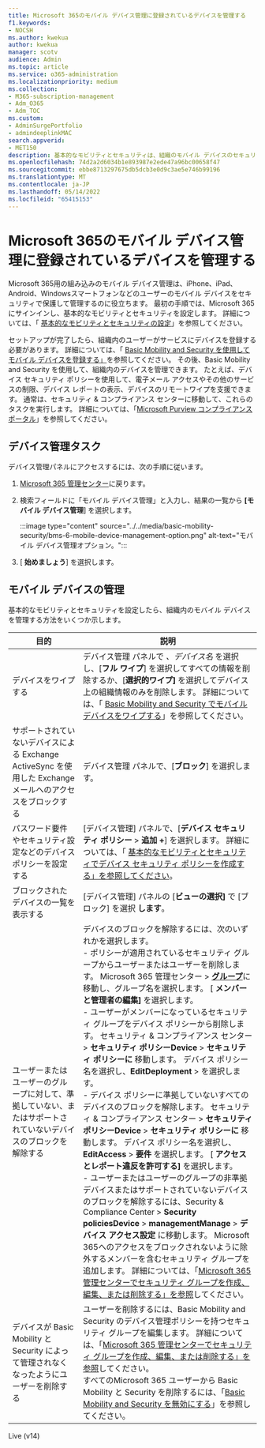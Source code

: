 ```yaml
---
title: Microsoft 365のモバイル デバイス管理に登録されているデバイスを管理する
f1.keywords:
- NOCSH
ms.author: kwekua
author: kwekua
manager: scotv
audience: Admin
ms.topic: article
ms.service: o365-administration
ms.localizationpriority: medium
ms.collection:
- M365-subscription-management
- Adm_O365
- Adm_TOC
ms.custom:
- AdminSurgePortfolio
- admindeeplinkMAC
search.appverid:
- MET150
description: 基本的なモビリティとセキュリティは、組織のモバイル デバイスのセキュリティと管理に役立ちます。
ms.openlocfilehash: 74d2a2d6034b1e893987e2ede47a96bc00658f47
ms.sourcegitcommit: ebbe8713297675db5dcb3e0d9c3ae5e746b99196
ms.translationtype: MT
ms.contentlocale: ja-JP
ms.lasthandoff: 05/14/2022
ms.locfileid: "65415153"
---
```

# <a name="manage-devices-enrolled-in-mobile-device-management-in-microsoft-365"></a>Microsoft 365のモバイル デバイス管理に登録されているデバイスを管理する

Microsoft 365用の組み込みのモバイル デバイス管理は、iPhone、iPad、Android、Windowsスマートフォンなどのユーザーのモバイル デバイスをセキュリティで保護して管理するのに役立ちます。 最初の手順では、Microsoft 365にサインインし、基本的なモビリティとセキュリティを設定します。 詳細については、「 [基本的なモビリティとセキュリティの設定](set-up.md)」を参照してください。

セットアップが完了したら、組織内のユーザーがサービスにデバイスを登録する必要があります。 詳細については、「 [Basic Mobility and Security を使用してモバイル デバイスを登録する」](enroll-your-mobile-device.md)を参照してください。 その後、Basic Mobility and Security を使用して、組織内のデバイスを管理できます。 たとえば、デバイス セキュリティ ポリシーを使用して、電子メール アクセスやその他のサービスの制限、デバイス レポートの表示、デバイスのリモートワイプを支援できます。 通常は、セキュリティ & コンプライアンス センターに移動して、これらのタスクを実行します。 詳細については、「[Microsoft Purview コンプライアンス ポータル](../../compliance/microsoft-365-compliance-center.md)」を参照してください。

## <a name="device-management-tasks"></a>デバイス管理タスク

デバイス管理パネルにアクセスするには、次の手順に従います。

1. [Microsoft 365 管理センター](../../admin/admin-overview/admin-center-overview.md)に戻ります。

2. 検索フィールドに「モバイル デバイス管理」と入力し、結果の一覧から **[モバイル デバイス管理**] を選択します。

    :::image type="content" source="../../media/basic-mobility-security/bms-6-mobile-device-management-option.png" alt-text="モバイル デバイス管理オプション。":::

3. [ **始めましょう**] を選択します。

## <a name="manage-mobile-devices"></a>モバイル デバイスの管理

基本的なモビリティとセキュリティを設定したら、組織内のモバイル デバイスを管理する方法をいくつか示します。

|目的|説明|
|---|---|
|デバイスをワイプする|デバイス管理 パネルで *、デバイス名* を選択し、[**フル ワイプ**] を選択してすべての情報を削除するか、[**選択的ワイプ]** を選択してデバイス上の組織情報のみを削除します。 詳細については、「 [Basic Mobility and Security でモバイル デバイスをワイプする](wipe-mobile-device.md)」を参照してください。|
|サポートされていないデバイスによる Exchange ActiveSync を使用した Exchange メールへのアクセスをブロックする|デバイス管理 パネルで、[**ブロック**] を選択します。|
|パスワード要件やセキュリティ設定などのデバイス ポリシーを設定する|[デバイス管理] パネルで、[**デバイス セキュリティ ポリシー** > **追加 +**] を選択します。 詳細については、「 [基本的なモビリティとセキュリティでデバイス セキュリティ ポリシーを作成する」を参照してください](create-device-security-policies.md)。|
|ブロックされたデバイスの一覧を表示する|[デバイス管理] パネルの [**ビューの選択]** で [ブロック] を選択 **します**。|
|ユーザーまたはユーザーのグループに対して、準拠していない、またはサポートされていないデバイスのブロックを解除する|デバイスのブロックを解除するには、次のいずれかを選択します。<br/>- ポリシーが適用されているセキュリティ グループからユーザーまたはユーザーを削除します。 Microsoft 365 管理センター > <a href="https://go.microsoft.com/fwlink/p/?linkid=2052855" target="_blank">**グループ**</a>に移動し、グループ名を選択します。 [ **メンバーと管理者の編集]** を選択します。<br/>- ユーザーがメンバーになっているセキュリティ グループをデバイス ポリシーから削除します。 セキュリティ & コンプライアンス センター > **セキュリティ ポリシーDevice** >  **セキュリティ ポリシーに** 移動します。 デバイス ポリシー名を選択し、**EditDeployment** >  を選択します。<br/>- デバイス ポリシーに準拠していないすべてのデバイスのブロックを解除します。 セキュリティ & コンプライアンス センター > **セキュリティ ポリシーDevice** >  **セキュリティ ポリシーに** 移動します。 デバイス ポリシー名を選択し、**EditAccess** >  **要件** を選択します。 [ **アクセスとレポート違反を許可する]** を選択します。<br/>- ユーザーまたはユーザーのグループの非準拠デバイスまたはサポートされていないデバイスのブロックを解除するには、Security & Compliance Center > **Security policiesDevice** >  **managementManage** >  **デバイス アクセス設定** に移動します。 Microsoft 365へのアクセスをブロックされないように除外するメンバーを含むセキュリティ グループを追加します。 詳細については、「[Microsoft 365 管理センターでセキュリティ グループを作成、編集、または削除する」を参照](../../admin/email/create-edit-or-delete-a-security-group.md)してください。|
|デバイスが Basic Mobility と Security によって管理されなくなったようにユーザーを削除する|ユーザーを削除するには、Basic Mobility and Security のデバイス管理ポリシーを持つセキュリティ グループを編集します。 詳細については、「[Microsoft 365 管理センターでセキュリティ グループを作成、編集、または削除する」を参照](../../admin/email/create-edit-or-delete-a-security-group.md)してください。<br/>すべてのMicrosoft 365 ユーザーから Basic Mobility と Security を削除するには、「[Basic Mobility and Security を無効にする](turn-off.md)」を参照してください。|

Live (v14)
